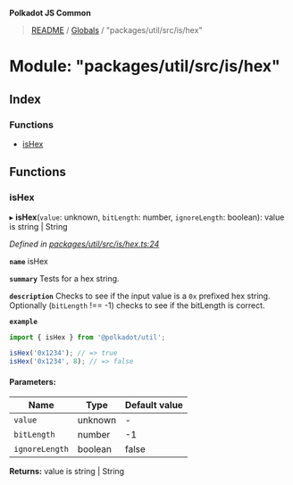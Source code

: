 **Polkadot JS Common**

> [README](../README.md) / [Globals](../globals.md) / "packages/util/src/is/hex"

# Module: "packages/util/src/is/hex"

## Index

### Functions

* [isHex](_packages_util_src_is_hex_.md#ishex)

## Functions

### isHex

▸ **isHex**(`value`: unknown, `bitLength`: number, `ignoreLength`: boolean): value is string \| String

*Defined in [packages/util/src/is/hex.ts:24](https://github.com/polkadot-js/common/blob/aff78c2e/packages/util/src/is/hex.ts#L24)*

**`name`** isHex

**`summary`** Tests for a hex string.

**`description`** 
Checks to see if the input value is a `0x` prefixed hex string. Optionally (`bitLength` !== -1) checks to see if the bitLength is correct.

**`example`** 
<BR>

```javascript
import { isHex } from '@polkadot/util';

isHex('0x1234'); // => true
isHex('0x1234', 8); // => false
```

#### Parameters:

Name | Type | Default value |
------ | ------ | ------ |
`value` | unknown | - |
`bitLength` | number | -1 |
`ignoreLength` | boolean | false |

**Returns:** value is string \| String
